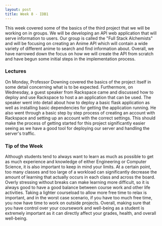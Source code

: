 ```yaml
---
layout: post
title: Week 8 - IDB1
---
```


This week covered some of the basics of the third project that we will be working on in groups. We will be developing an API web application that will serve information to users. Our group is called the "Full Stack Alchemists" and will be focusing on creating an Anime API which will contain a wide variety of different anime to search and find information about. Overall, we have narrowed down the focus on how we will create the API from scratch and have begun some initial steps in the implementation process. 

### Lectures

On Monday, Professor Downing covered the basics of the project itself in some detail concerning what is to be expected. Furthermore, on Wednesday, a guest speaker from Rackspace came and discussed how to deploy and use Rackspace to host a an application that can be used. The speaker went into detail about how to deploy a basic flask application as well as installing basic dependencies for getting the application running. He also went through a basic step by step process of creating an account with Rackspace and setting up an account with the correct settings. This should make the process of getting started for this project significantly easier seeing as we have a good tool for deploying our server and handling the server's traffic.

### Tip of the Week

Although students tend to always want to learn as much as possible to get as much experience and knowledge of either Engineering or Computer Science, it is also important to keep in mind your limits. At a certain point, too many classes and too large of a workload can significantly decrease the amount of learning that actually occurs in each class and across the board. Overly stressing without breaks can make learning more difficult, so it is always good to have a good balance between course work and other life activities. Taking a lighter courseload to allow more free time to relax is important, and in the worst case scenario, if you have too much free time, you now have time to work on outside projects. Overall, making sure that you have control over your coursework and well-being as a student is extremely important as it can directly affect your grades, health, and overall well-being.